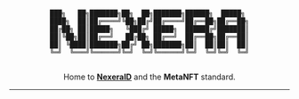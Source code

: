 <div align="center">

```

███╗   ██╗███████╗██╗  ██╗███████╗██████╗  █████╗ 
████╗  ██║██╔════╝╚██╗██╔╝██╔════╝██╔══██╗██╔══██╗
██╔██╗ ██║█████╗   ╚███╔╝ █████╗  ██████╔╝███████║
██║╚██╗██║██╔══╝   ██╔██╗ ██╔══╝  ██╔══██╗██╔══██║
██║ ╚████║███████╗██╔╝ ██╗███████╗██║  ██║██║  ██║
╚═╝  ╚═══╝╚══════╝╚═╝  ╚═╝╚══════╝╚═╝  ╚═╝╚═╝  ╚═╝


```

Home to [**NexeraID**](https://nexera.id/) and the **MetaNFT** standard.

---

